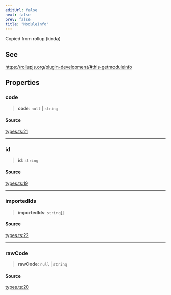 ```yaml
---
editUrl: false
next: false
prev: false
title: "ModuleInfo"
---
```


Copied from rollup (kinda)

## See

https://rollupjs.org/plugin-development/#this-getmoduleinfo

## Properties

### code

> **code**: `null` \| `string`

#### Source

[types.ts:21](https://github.com/evmts/tevm-monorepo/blob/main/bundler-packages/resolutions/src/types.ts#L21)

***

### id

> **id**: `string`

#### Source

[types.ts:19](https://github.com/evmts/tevm-monorepo/blob/main/bundler-packages/resolutions/src/types.ts#L19)

***

### importedIds

> **importedIds**: `string`[]

#### Source

[types.ts:22](https://github.com/evmts/tevm-monorepo/blob/main/bundler-packages/resolutions/src/types.ts#L22)

***

### rawCode

> **rawCode**: `null` \| `string`

#### Source

[types.ts:20](https://github.com/evmts/tevm-monorepo/blob/main/bundler-packages/resolutions/src/types.ts#L20)

